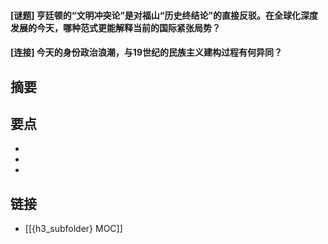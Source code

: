 #### [谜题] 亨廷顿的“文明冲突论”是对福山“历史终结论”的直接反驳。在全球化深度发展的今天，哪种范式更能解释当前的国际紧张局势？


#### [连接] 今天的身份政治浪潮，与19世纪的民族主义建构过程有何异同？


## 摘要


## 要点

- 
- 
- 

## 链接

- [[{h3_subfolder} MOC]]
